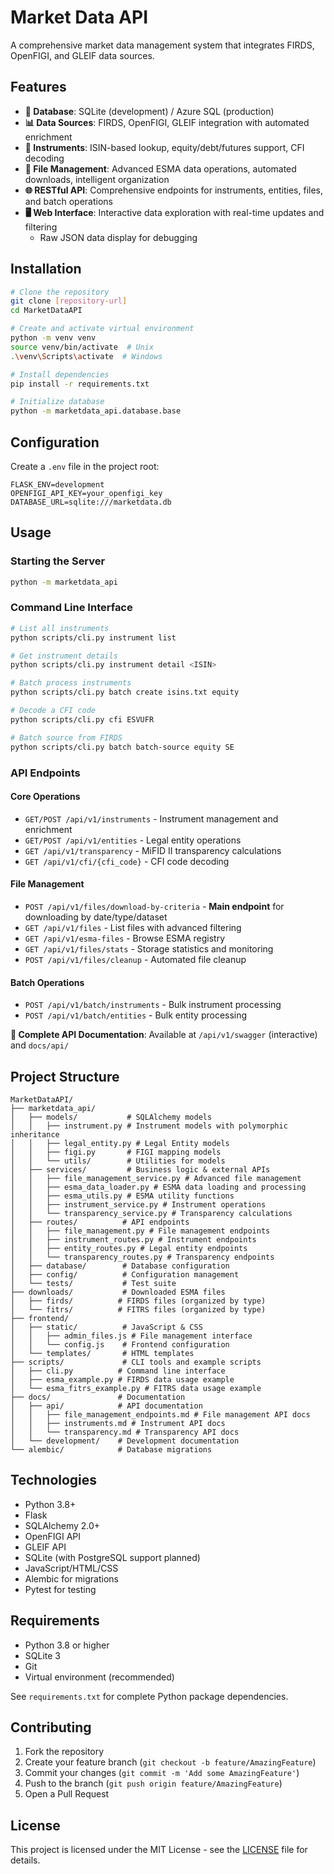 # Market Data API

A comprehensive market data management system that integrates FIRDS, OpenFIGI, and GLEIF data sources.

## Features

- **🔧 Database**: SQLite (development) / Azure SQL (production)
- **📊 Data Sources**: FIRDS, OpenFIGI, GLEIF integration with automated enrichment
- **🎯 Instruments**: ISIN-based lookup, equity/debt/futures support, CFI decoding
- **📁 File Management**: Advanced ESMA data operations, automated downloads, intelligent organization
- **🌐 RESTful API**: Comprehensive endpoints for instruments, entities, files, and batch operations
- **🖥️ Web Interface**: Interactive data exploration with real-time updates and filtering
  - Raw JSON data display for debugging

## Installation

```bash
# Clone the repository
git clone [repository-url]
cd MarketDataAPI

# Create and activate virtual environment
python -m venv venv
source venv/bin/activate  # Unix
.\venv\Scripts\activate  # Windows

# Install dependencies
pip install -r requirements.txt

# Initialize database
python -m marketdata_api.database.base
```

## Configuration

Create a `.env` file in the project root:

```env
FLASK_ENV=development
OPENFIGI_API_KEY=your_openfigi_key
DATABASE_URL=sqlite:///marketdata.db
```

## Usage

### Starting the Server

```bash
python -m marketdata_api
```

### Command Line Interface

```bash
# List all instruments
python scripts/cli.py instrument list

# Get instrument details
python scripts/cli.py instrument detail <ISIN>

# Batch process instruments
python scripts/cli.py batch create isins.txt equity

# Decode a CFI code
python scripts/cli.py cfi ESVUFR

# Batch source from FIRDS
python scripts/cli.py batch batch-source equity SE
```

### API Endpoints

#### Core Operations
- `GET/POST /api/v1/instruments` - Instrument management and enrichment
- `GET/POST /api/v1/entities` - Legal entity operations  
- `GET /api/v1/transparency` - MiFID II transparency calculations
- `GET /api/v1/cfi/{cfi_code}` - CFI code decoding

#### File Management
- `POST /api/v1/files/download-by-criteria` - **Main endpoint** for downloading by date/type/dataset
- `GET /api/v1/files` - List files with advanced filtering
- `GET /api/v1/esma-files` - Browse ESMA registry
- `GET /api/v1/files/stats` - Storage statistics and monitoring
- `POST /api/v1/files/cleanup` - Automated file cleanup

#### Batch Operations
- `POST /api/v1/batch/instruments` - Bulk instrument processing
- `POST /api/v1/batch/entities` - Bulk entity processing

**📖 Complete API Documentation**: Available at `/api/v1/swagger` (interactive) and `docs/api/`

## Project Structure

```
MarketDataAPI/
├── marketdata_api/
│   ├── models/           # SQLAlchemy models
│   │   ├── instrument.py # Instrument models with polymorphic inheritance
│   │   ├── legal_entity.py # Legal Entity models
│   │   ├── figi.py       # FIGI mapping models
│   │   └── utils/        # Utilities for models
│   ├── services/         # Business logic & external APIs
│   │   ├── file_management_service.py # Advanced file management
│   │   ├── esma_data_loader.py # ESMA data loading and processing
│   │   ├── esma_utils.py # ESMA utility functions
│   │   ├── instrument_service.py # Instrument operations
│   │   └── transparency_service.py # Transparency calculations
│   ├── routes/          # API endpoints
│   │   ├── file_management.py # File management endpoints
│   │   ├── instrument_routes.py # Instrument endpoints
│   │   ├── entity_routes.py # Legal entity endpoints
│   │   └── transparency_routes.py # Transparency endpoints
│   ├── database/        # Database configuration
│   ├── config/          # Configuration management
│   └── tests/           # Test suite
├── downloads/           # Downloaded ESMA files
│   ├── firds/          # FIRDS files (organized by type)
│   └── fitrs/          # FITRS files (organized by type)
├── frontend/
│   ├── static/          # JavaScript & CSS
│   │   ├── admin_files.js # File management interface
│   │   └── config.js    # Frontend configuration
│   └── templates/       # HTML templates
├── scripts/             # CLI tools and example scripts
│   ├── cli.py          # Command line interface
│   ├── esma_example.py # FIRDS data usage example
│   └── esma_fitrs_example.py # FITRS data usage example
├── docs/               # Documentation
│   ├── api/            # API documentation
│   │   ├── file_management_endpoints.md # File management API docs
│   │   ├── instruments.md # Instrument API docs
│   │   └── transparency.md # Transparency API docs
│   └── development/    # Development documentation
└── alembic/            # Database migrations
```

## Technologies

- Python 3.8+
- Flask
- SQLAlchemy 2.0+
- OpenFIGI API
- GLEIF API
- SQLite (with PostgreSQL support planned)
- JavaScript/HTML/CSS
- Alembic for migrations
- Pytest for testing

## Requirements

- Python 3.8 or higher
- SQLite 3
- Git
- Virtual environment (recommended)

See `requirements.txt` for complete Python package dependencies.

## Contributing

1. Fork the repository
2. Create your feature branch (`git checkout -b feature/AmazingFeature`)
3. Commit your changes (`git commit -m 'Add some AmazingFeature'`)
4. Push to the branch (`git push origin feature/AmazingFeature`)
5. Open a Pull Request

## License

This project is licensed under the MIT License - see the [LICENSE](LICENSE) file for details.
